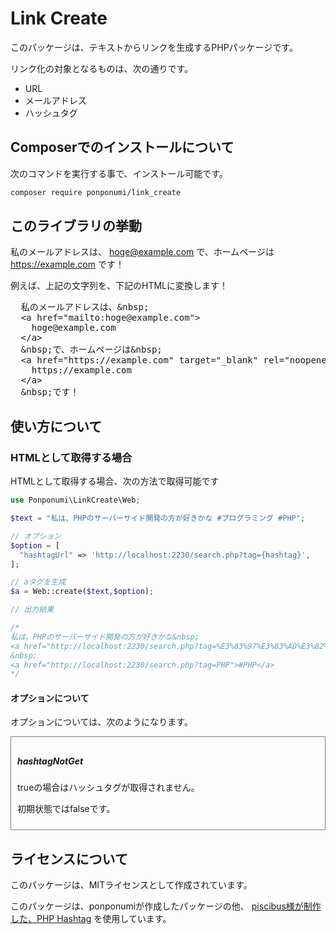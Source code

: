 # Link Create

このパッケージは、テキストからリンクを生成するPHPパッケージです。

リンク化の対象となるものは、次の通りです。

* URL
* メールアドレス
* ハッシュタグ

## Composerでのインストールについて

次のコマンドを実行する事で、インストール可能です。

```bash
composer require ponponumi/link_create
```

## このライブラリの挙動

私のメールアドレスは、 hoge@example.com で、ホームページは https://example.com です！

例えば、上記の文字列を、下記のHTMLに変換します！

<pre>
  私のメールアドレスは、&amp;nbsp;
  &lt;a href=&quot;mailto:hoge@example.com&quot;&gt;
    hoge@example.com
  &lt;/a&gt;
  &amp;nbsp;で、ホームページは&amp;nbsp;
  &lt;a href=&quot;https://example.com&quot; target=&quot;_blank&quot; rel=&quot;noopener noreferrer&quot; &gt;
    https://example.com
  &lt;/a&gt;
  &amp;nbsp;です！
</pre>

## 使い方について

### HTMLとして取得する場合

HTMLとして取得する場合、次の方法で取得可能です

```php
use Ponponumi\LinkCreate\Web;

$text = "私は、PHPのサーバーサイド開発の方が好きかな #プログラミング #PHP";

// オプション
$option = [
  "hashtagUrl" => 'http://localhost:2230/search.php?tag={hashtag}',
];

// aタグを生成
$a = Web::create($text,$option);

// 出力結果

/*
私は、PHPのサーバーサイド開発の方が好きかな&nbsp;
<a href="http://localhost:2230/search.php?tag=%E3%83%97%E3%83%AD%E3%82%B0%E3%83%A9%E3%83%9F%E3%83%B3%E3%82%B0">#プログラミング</a>
&nbsp;
<a href="http://localhost:2230/search.php?tag=PHP">#PHP</a>
*/

```

#### オプションについて

オプションについては、次のようになります。

<div style="border: 1px solid gray; padding: 10px;">

##### hashtagNotGet

trueの場合はハッシュタグが取得されません。

初期状態ではfalseです。

</div>

## ライセンスについて

このパッケージは、MITライセンスとして作成されています。

このパッケージは、ponponumiが作成したパッケージの他、
<a href="https://github.com/piscibus/php-hashtag">piscibus様が制作した、PHP Hashtag</a>
を使用しています。 
